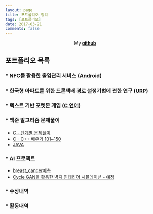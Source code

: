 ```yaml
---
layout: page
title: 포트폴리오 정리
tags: [포트폴리오]
date: 2017-03-21
comments: false
---
```

    
<center>My <a href="https://github.com/glydokid"><b>github</b></a> </center>

## 포트폴리오 목록
### * NFC를 활용한 출입관리 서비스 (Android)
### * 한국형 아파트를 위한 드론택배 경로 설정기법에 관한 연구 (URP)
### * 텍스트 기반 포켓몬 게임 ([C 언어](https://github.com/glydokid/C_Project))
### * 백준 알고리즘 문제풀이 
- [C - 단계별 문제풀이](https://github.com/glydokid/BeakJoon/tree/main/C_%EB%8B%A8%EA%B3%84%EB%B3%84%20%EB%AC%B8%EC%A0%9C%ED%92%80%EC%9D%B4)
- [C - C++ 배우기 101~150](https://github.com/glydokid/BeakJoon/tree/main/%EB%AC%B8%EC%A0%9C%EC%A7%91/C%2B%2B%EB%B0%B0%EC%9A%B0%EA%B8%B0%20(101~150))
- [JAVA](https://github.com/glydokid/BeakJoon/tree/main/JAVA_%EB%8B%A8%EA%B3%84%EB%B3%84%20%EB%AC%B8%EC%A0%9C%ED%92%80%EC%9D%B4)

### * AI 프로젝트 
- [breast_cancer예측](https://github.com/glydokid/AI_research/tree/master/breast_cancer%EC%98%88%EC%B8%A1)
- [Cycle GAN을 활용한 벽지 인테리어 시뮬레이션 - 예정]()
### * 수상내역
### * 활동내역